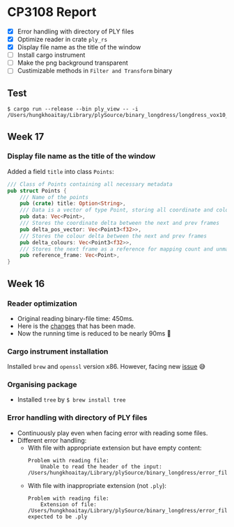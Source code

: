 # CP3108 Report

 - [x] Error handling with directory of PLY files
 - [x] Optimize reader in crate `ply_rs`
 - [x] Display file name as the title of the window
 - [ ] Install cargo instrument 
 - [ ] Make the png background transparent
 - [ ] Custimizable methods in `Filter and Transform` binary

## Test
```{.}
$ cargo run --release --bin ply_view -- -i /Users/hungkhoaitay/Library/plySource/binary_longdress/longdress_vox10_1223.ply
```

## Week 17

### Display file name as the title of the window
Added a field `title` into class `Points`:
```rust
/// Class of Points containing all necessary metadata
pub struct Points {
    /// Name of the points
    pub (crate) title: Option<String>,
    /// Data is a vector of type Point, storing all coordinate and colour data
    pub data: Vec<Point>,
    /// Stores the coordinate delta between the next and prev frames
    pub delta_pos_vector: Vec<Point3<f32>>,
    /// Stores the colour delta between the next and prev frames
    pub delta_colours: Vec<Point3<f32>>,
    /// Stores the next frame as a reference for mapping count and unmapped points
    pub reference_frame: Vec<Point>,
}
```

## Week 16

### Reader optimization
- Original reading binary-file time: 450ms.
- Here is the [changes](https://github.com/Fluci/ply-rs/compare/master...hungkhoaitay:master) that has been made.
- Now the running time is reduced to be nearly 90ms :zany_face:


### Cargo instrument installation
Installed `brew` and `openssl` version x86. However, facing new [issue](https://github.com/cmyr/cargo-instruments/issues/50) :sweat_smile:

### Organising package
- Installed `tree` by `$ brew install tree`

### Error handling with directory of PLY files
* Continuously play even when facing error with reading some files.
* Different error handling:
   * With file with appropriate extension but have empty content:
        ```
        Problem with reading file:
            Unable to read the header of the input: /Users/hungkhoaitay/Library/plySource/binary_longdress/error_file.ply
        ```
   * With file with inappropriate extension (not `.ply`):
        ```
        Problem with reading file:
            Extension of file: /Users/hungkhoaitay/Library/plySource/binary_longdress/error_file.txt expected to be .ply
        ```

